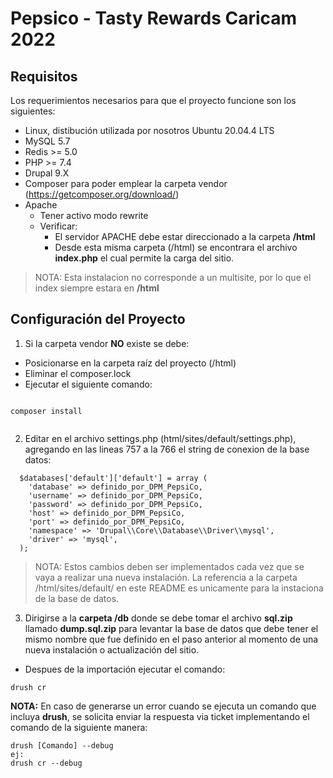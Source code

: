 # Pepsico - Tasty Rewards Caricam 2022

## Requisitos

Los requerimientos necesarios para que el proyecto funcione son los siguientes:

- Linux, distibución utilizada por nosotros Ubuntu 20.04.4 LTS
- MySQL 5.7
- Redis >= 5.0
- PHP >= 7.4
- Drupal 9.X
- Composer para poder emplear la carpeta vendor (https://getcomposer.org/download/)
- Apache
  - Tener activo modo rewrite
  - Verificar:
    - El servidor APACHE debe estar direccionado a la carpeta  **/html**
    - Desde esta misma carpeta (/html) se encontrara el archivo **index.php** el cual permite la carga del sitio.

> NOTA: Esta instalacion no corresponde a un multisite, por lo que el index siempre estara en **/html** 

## Configuración del Proyecto

1. Si la carpeta vendor **NO** existe se debe:

- Posicionarse en la carpeta raíz del proyecto (/html)
- Eliminar el composer.lock
- Ejecutar el siguiente comando:

```

composer install


```

2. Editar en el archivo settings.php (html/sites/default/settings.php), agregando en las lineas 757 a la 766 el string de conexion de la base datos:

```
  $databases['default']['default'] = array (
    'database' => definido_por_DPM_PepsiCo,
    'username' => definido_por_DPM_PepsiCo,
    'password' => definido_por_DPM_PepsiCo,
    'host' => definido_por_DPM_PepsiCo,
    'port' => definido_por_DPM_PepsiCo,
    'namespace' => 'Drupal\\Core\\Database\\Driver\\mysql',
    'driver' => 'mysql',
  );
```

> NOTA: Estos cambios deben ser implementados cada vez que se vaya a realizar una nueva instalación.
>       La referencia a la carpeta /html/sites/default/ en este README es unicamente para la instaciona de la base de datos.


3. Dirigirse a la **carpeta /db** donde se debe tomar el archivo  **sql.zip** llamado  **dump.sql.zip** para levantar la base de datos que debe tener el mismo nombre que fue definido en el paso anterior al momento de una nueva instalación o actualización del sitio.

- Despues de la importación ejecutar el comando:

```
drush cr

```

**NOTA:** En caso de generarse un error cuando se ejecuta un comando que incluya **drush**, se solicita enviar la respuesta via ticket implementando el comando de la siguiente manera:

```
drush [Comando] --debug
ej:
drush cr --debug

```
